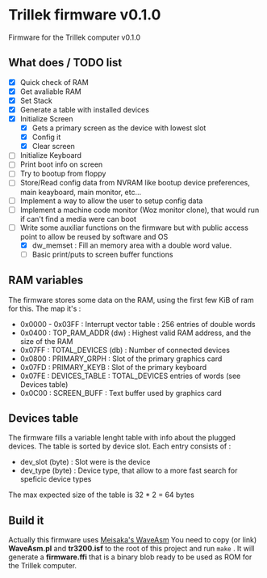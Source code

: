 Trillek firmware v0.1.0
=======================

Firmware for the Trillek computer v0.1.0

## What does / TODO list

- [x] Quick check of RAM
- [x] Get avaliable RAM
- [x] Set Stack
- [x] Generate a table with installed devices
- [x] Initialize Screen
  - [x] Gets a primary screen as the device with lowest slot
  - [x] Config it
  - [x] Clear screen
- [ ] Initialize Keyboard
- [ ] Print boot info on screen
- [ ] Try to bootup from floppy
- [ ] Store/Read config data from NVRAM like bootup device preferences, main keayboard, main monitor, etc...
- [ ] Implement a way to allow the user to setup config data
- [ ] Implement a machine code monitor (Woz monitor clone), that would run if can't find a media were can boot
- [ ] Write some auxiliar functions on the firmware but with public access point to allow be reused by software and OS
  - [x] dw_memset : Fill an memory area with a double word value.
  - [ ] Basic print/puts to screen buffer functions

## RAM variables

The firmware stores some data on the RAM, using the first few KiB of ram for this. The map it's :

 * 0x0000 - 0x03FF : Interrupt vector table : 256 entries of double words
 * 0x0400 : TOP_RAM_ADDR (dw) : Highest valid RAM address, and the size of the RAM
 * 0x07FF : TOTAL_DEVICES (db) : Number of connected devices
 * 0x0800 : PRIMARY_GRPH : Slot of the primary graphics card
 * 0x07FD : PRIMARY_KEYB : Slot of the primary keyboard
 * 0x07FE : DEVICES_TABLE : TOTAL_DEVICES entries of words (see Devices table)
 * 0x0C00 : SCREEN_BUFF : Text buffer used by graphics card

## Devices table

The firmware fills a variable lenght table with info about the plugged devices. The table is sorted by device slot. Each entry consists of :

 * dev_slot (byte) : Slot were is the device
 * dev_type (byte) : Device type, that allow to a more fast search for speficic device types

The max expected size of the table is 32 * 2 = 64 bytes

## Build it

Actually this firmware uses [Meisaka's WaveAsm](https://github.com/Meisaka/WaveAsm)
You need to copy (or link) **WaveAsm.pl** and **tr3200.isf** to the root of this project and run ```make``` . It will generate  a **firmware.ffi** that is a binary blob ready to be used as ROM for the Trillek computer.



